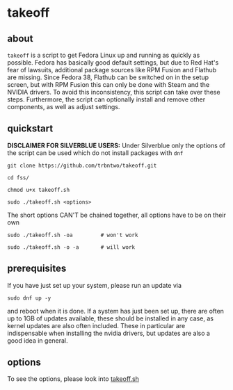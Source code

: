 # takeoff

## about

`takeoff` is a script to get Fedora Linux up and running as quickly as possible. Fedora has basically good default settings, but due to Red Hat's fear of lawsuits, additional package sources like RPM Fusion and Flathub are missing. Since Fedora 38, Flathub can be switched on in the setup screen, but with RPM Fusion this can only be done with Steam and the NVIDIA drivers. To avoid this inconsistency, this script can take over these steps. Furthermore, the script can optionally install and remove other components, as well as adjust settings.

## quickstart

**DISCLAIMER FOR SILVERBLUE USERS:**
Under Silverblue only the options of the script can be used which do not install packages with `dnf`

```
git clone https://github.com/trbntwo/takeoff.git
```
```
cd fss/
```
```
chmod u+x takeoff.sh
```
```
sudo ./takeoff.sh <options>
```

The short options CAN'T be chained together, all options have to be on their own
```
sudo ./takeoff.sh -oa         # won't work
```
```
sudo ./takeoff.sh -o -a       # will work
```

## prerequisites

If you have just set up your system, please run an update via 
```
sudo dnf up -y
```
and reboot when it is done.
If a system has just been set up, there are often up to 1GB of updates available, these should be installed in any case, as kernel updates are also often included. These in particular are indispensable when installing the nvidia drivers, but updates are also a good idea in general.

## options
To see the options, please look into [takeoff.sh](./takeoff.sh)